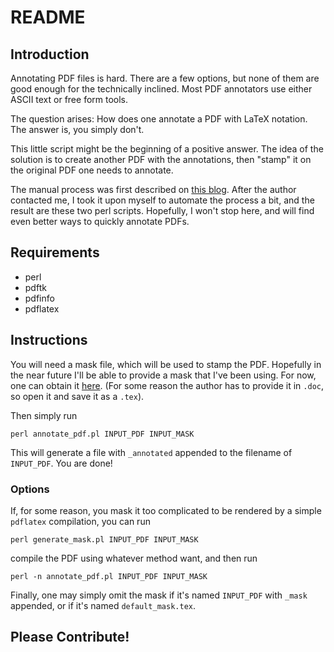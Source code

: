 README
======

Introduction
------------

Annotating PDF files is hard. There are a few
options, but none of them are good enough for the
technically inclined. Most PDF annotators use either
ASCII text or free form tools.

The question arises: How does one annotate a PDF
with LaTeX notation. The answer is, you simply
don't.

This little script might be the beginning of a
positive answer. The idea of the solution is to
create another PDF with the annotations, then
"stamp" it on the original PDF one needs to
annotate.

The manual process was first described on [this
blog](http://3diagramsperpage.wordpress.com/2011/07/29/mathematical-annotations-in-pdf-documents/).
After the author contacted me, I took it upon myself
to automate the process a bit, and the result are
these two perl scripts. Hopefully, I won't stop
here, and will find even better ways to quickly
annotate PDFs.

Requirements
------------
* perl
* pdftk
* pdfinfo
* pdflatex

Instructions
------------

You will need a mask file, which will be used to
stamp the PDF. Hopefully in the near future I'll be
able to provide a mask that I've been using. For
now, one can obtain it
[here](http://3diagramsperpage.files.wordpress.com/2011/07/mask.doc).
(For some reason the author has to provide it in
`.doc`, so open it and save it as a `.tex`).

Then simply run
    
    perl annotate_pdf.pl INPUT_PDF INPUT_MASK

This will generate a file with `_annotated` appended
to the filename of `INPUT_PDF`. You are done!

### Options

If, for some reason, you mask it too complicated to
be rendered by a simple `pdflatex` compilation, you
can run

    perl generate_mask.pl INPUT_PDF INPUT_MASK

compile the PDF using whatever method want, and then
run

    perl -n annotate_pdf.pl INPUT_PDF INPUT_MASK

Finally, one may simply omit the mask if it's named
`INPUT_PDF` with `_mask` appended, or if it's named
`default_mask.tex`.

Please Contribute!
------------------
